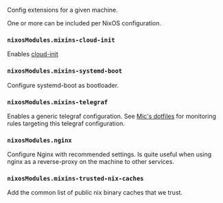 Config extensions for a given machine.

One or more can be included per NixOS configuration.

### `nixosModules.mixins-cloud-init`

Enables [cloud-init](https://cloud-init.io)

### `nixosModules.mixins-systemd-boot`

Configure systemd-boot as bootloader.

### `nixosModules.mixins-telegraf`

Enables a generic telegraf configuration. See [Mic's dotfiles](https://github.com/Mic92/dotfiles/blob/master/nixos/eva/modules/prometheus/alert-rules.nix) for monitoring rules targeting this telegraf configuration.

### `nixosModules.nginx`

Configure Nginx with recommended settings. Is quite useful when using nginx as a reverse-proxy on the machine to other services.

### `nixosModules.mixins-trusted-nix-caches`

Add the common list of public nix binary caches that we trust.